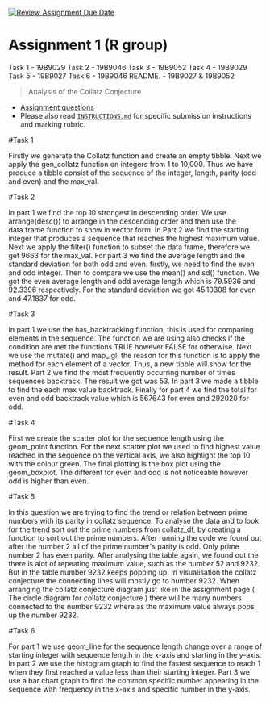 [![Review Assignment Due Date](https://classroom.github.com/assets/deadline-readme-button-24ddc0f5d75046c5622901739e7c5dd533143b0c8e959d652212380cedb1ea36.svg)](https://classroom.github.com/a/HUOoSZXh)
# Assignment 1 (R group)

Task 1 - 19B9029
Task 2 - 19B9046
Task 3 - 19B9052
Task 4 - 19B9029
Task 5 - 19B9027
Task 6 - 19B9046
README. - 19B9027 & 19B9052

> Analysis of the Collatz Conjecture

- [Assignment questions](ASSIGNMENT.md) 
- Please also read [`INSTRUCTIONS.md`](INSTRUCTIONS.md) for specific
submission instructions and marking rubric.

#Task 1

Firstly we generate the Collatz function and create an empty tibble. Next we 
apply the gen_collatz function on integers from 1 to 10,000. Thus we have 
produce a tibble consist of the sequence of the integer, length, parity (odd
and even) and the max_val.

#Task 2

In part 1 we find the top 10 strongest in descending order. We use 
arrange(desc()) to arrange in the descending order and then use the data.frame
function to show in vector form. In Part 2 we find the starting integer that 
produces a sequence that reaches the highest maximum value. Next we apply the 
filter() function to subset the data frame, therefore we get 9663 for the 
max_val. For part 3 we find the average length and the standard deviation for 
both odd and even. firstly, we need to find the even and odd integer. Then to 
compare we use the mean() and sd() function. We got the even average length and 
odd average length which is 79.5936 and 92.3396 respectively. For the standard 
deviation we got 45.10308 for even and 47.1837 for odd.

#Task 3

In part 1 we use the has_backtracking function, this is used for comparing 
elements in the sequence. The function we are using also checks if the condition
are met the functions TRUE however FALSE for otherwise. Next we use the mutate()
and map_lgl, the reason for this function is to apply the method for each 
element of a vector. Thus, a new tibble will show for the result. Part 2 we find
the most frequently occurring number of times sequences backtrack. The result 
we got was 53. In part 3 we made a tibble to find the each max value backtrack.
Finally for part 4 we find the total for even and odd backtrack value which
is 567643 for even and 292020 for odd.

#Task 4

First we create the scatter plot for the sequence length using the geom_point 
function. For the next scatter plot we used to find highest value reached in the
sequence on the vertical axis, we also highlight the top 10 with the colour 
green. The final plotting is the box plot using the geom_boxplot. The different 
for even and odd is not noticeable however odd is higher than even.

#Task 5 

In this question we are trying to find the trend or relation between prime 
numbers with its parity in collatz sequence. To analyse the data and to look 
for the trend sort out the prime numbers from collatz_df, by creating a function 
to sort out the prime numbers. After running the code we found out after the 
number 2 all of the prime number's parity is odd. Only prime number 2 has even 
parity. After analysing the table again, we found out the there is alot of 
repeating maximum value, such as the number 52 and 9232. But in the table number 
9232 keeps popping up. In visualisation the collatz conjecture the connecting 
lines will mostly go to number 9232. When arranging the collatz conjecture 
diagram just like in the assignment page ( The circle diagram for collatz 
conjecture ) there will be many numbers connected to the number 9232 where as 
the maximum value always pops up the number 9232.

#Task 6

For part 1 we use geom_line for the sequence length change over a range of 
starting integer with sequence length in the x-axis and starting in the y-axis.
In part 2 we use the histogram graph to find the fastest sequence to reach 1 
when they first reached a value less than their starting integer. Part 3 we use 
a bar chart graph to find the common specific number appearing in the sequence 
with frequency in the x-axis and specific number in the y-axis.